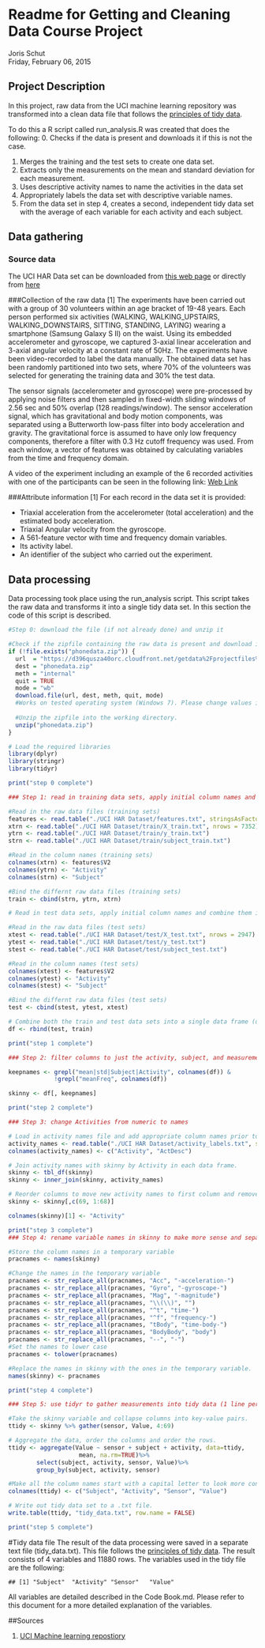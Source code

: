# Readme for Getting and Cleaning Data Course Project
Joris Schut  
Friday, February 06, 2015  

## Project Description
In this project, raw data from the UCI machine learning repository was transformed into a clean data file that follows the [principles of tidy data](http://vita.had.co.nz/papers/tidy-data.pdf).

To do this a R script called run_analysis.R was created that does the following:
 0. Checks if the data is present and downloads it if this is not the case.
 1. Merges the training and the test sets to create one data set.
 2. Extracts only the measurements on the mean and standard deviation for 
    each measurement. 
 3. Uses descriptive activity names to name the activities in the data set
 4. Appropriately labels the data set with descriptive variable names. 
 5. From the data set in step 4, creates a second, independent tidy data 
    set with the average of each variable for each activity and each subject.

## Data gathering
### Source data
The UCI HAR Data set can be downloaded from [this web page](http://archive.ics.uci.edu/ml/datasets/Human+Activity+Recognition+Using+Smartphones)
    or directly from [here](https://d396qusza40orc.cloudfront.net/getdata%2Fprojectfiles%2FUCI%20HAR%20Dataset.zip)

###Collection of the raw data [1]
The experiments have been carried out with a group of 30 volunteers within an age bracket of 19-48 years. Each person performed six activities (WALKING, WALKING_UPSTAIRS, WALKING_DOWNSTAIRS, SITTING, STANDING, LAYING) wearing a smartphone (Samsung Galaxy S II) on the waist. Using its embedded accelerometer and gyroscope, we captured 3-axial linear acceleration and 3-axial angular velocity at a constant rate of 50Hz. The experiments have been video-recorded to label the data manually. The obtained data set has been randomly partitioned into two sets, where 70% of the volunteers was selected for generating the training data and 30% the test data. 

The sensor signals (accelerometer and gyroscope) were pre-processed by applying noise filters and then sampled in fixed-width sliding windows of 2.56 sec and 50% overlap (128 readings/window). The sensor acceleration signal, which has gravitational and body motion components, was separated using a Butterworth low-pass filter into body acceleration and gravity. The gravitational force is assumed to have only low frequency components, therefore a filter with 0.3 Hz cutoff frequency was used. From each window, a vector of features was obtained by calculating variables from the time and frequency domain.

A video of the experiment including an example of the 6 recorded activities with one of the participants can be seen in the following link: [Web Link](https://www.youtube.com/watch?v=XOEN9W05_4A)

###Attribute information [1]
For each record in the data set it is provided: 
- Triaxial acceleration from the accelerometer (total acceleration) and the estimated body acceleration. 
- Triaxial Angular velocity from the gyroscope. 
- A 561-feature vector with time and frequency domain variables. 
- Its activity label. 
- An identifier of the subject who carried out the experiment.

## Data processing
Data processing took place using the run_analysis script. This script takes the raw data and transforms it into a single tidy data set. In this section the code of this script is described.


```r
#Step 0: download the file (if not already done) and unzip it

#Check if the zipfile containing the raw data is present and download it if this is not the case.
if (!file.exists("phonedata.zip")) {
  url  = "https://d396qusza40orc.cloudfront.net/getdata%2Fprojectfiles%2FUCI%20HAR%20Dataset.zip"
  dest = "phonedata.zip"
  meth = "internal"
  quit = TRUE
  mode = "wb"
  download.file(url, dest, meth, quit, mode)
  #Works on tested operating system (Windows 7). Please change values if needed.
  
  #Unzip the zipfile into the working directory.
  unzip("phonedata.zip")
} 

# Load the required libraries
library(dplyr)
library(stringr)
library(tidyr)

print("step 0 complete")

### Step 1: read in training data sets, apply initial column names and combine them into a combined variable

#Read in the raw data files (training sets)
features <- read.table("./UCI HAR Dataset/features.txt", stringsAsFactors = FALSE)
xtrn <- read.table("./UCI HAR Dataset/train/X_train.txt", nrows = 7352)
ytrn <- read.table("./UCI HAR Dataset/train/y_train.txt")
strn <- read.table("./UCI HAR Dataset/train/subject_train.txt")

#Read in the column names (training sets)
colnames(xtrn) <- features$V2
colnames(ytrn) <- "Activity"
colnames(strn) <- "Subject"

#Bind the differnt raw data files (training sets)
train <- cbind(strn, ytrn, xtrn)

# Read in test data sets, apply initial column names and combine them into a combined variable

#Read in the raw data files (test sets)
xtest <- read.table("./UCI HAR Dataset/test/X_test.txt", nrows = 2947)
ytest <- read.table("./UCI HAR Dataset/test/y_test.txt")
stest <- read.table("./UCI HAR Dataset/test/subject_test.txt")

#Read in the column names (test sets)
colnames(xtest) <- features$V2
colnames(ytest) <- "Activity"
colnames(stest) <- "Subject"

#Bind the differnt raw data files (test sets)
test <- cbind(stest, ytest, xtest)

# Combine both the train and test data sets into a single data frame (df)
df <- rbind(test, train)

print("step 1 complete")

### Step 2: filter columns to just the activity, subject, and measurement columns with mean and std (standard deviation) and call data frame skinny

keepnames <- grepl("mean|std|Subject|Activity", colnames(df)) & 
             !grepl("meanFreq", colnames(df))

skinny <- df[, keepnames]

print("step 2 complete")

### Step 3: change Activities from numeric to names 

# Load in activity names file and add appropriate column names prior to join.
activity_names <- read.table("./UCI HAR Dataset/activity_labels.txt", stringsAsFactors = FALSE)
colnames(activity_names) <- c("Activity", "ActDesc")

# Join activity names with skinny by Activity in each data frame.
skinny <- tbl_df(skinny)
skinny <- inner_join(skinny, activity_names)

# Reorder columns to move new activity names to first column and remove and rename description as activity
skinny <- skinny[,c(69, 1:68)]

colnames(skinny)[1] <- "Activity"

print("step 3 complete")
### Step 4: rename variable names in skinny to make more sense and separate by "-"

#Store the column names in a temporary variable
pracnames <- names(skinny)

#Change the names in the temporary variable
pracnames <- str_replace_all(pracnames, "Acc", "-acceleration-")
pracnames <- str_replace_all(pracnames, "Gyro", "-gyroscope-")
pracnames <- str_replace_all(pracnames, "Mag", "-magnitude")
pracnames <- str_replace_all(pracnames, "\\(\\)", "")
pracnames <- str_replace_all(pracnames, "^t", "time-")
pracnames <- str_replace_all(pracnames, "^f", "frequency-")
pracnames <- str_replace_all(pracnames, "tBody", "time-body-")
pracnames <- str_replace_all(pracnames, "BodyBody", "body")
pracnames <- str_replace_all(pracnames, "--", "-")
#Set the names to lower case
pracnames <- tolower(pracnames)

#Replace the names in skinny with the ones in the temporary variable.
names(skinny) <- pracnames

print("step 4 complete")

### Step 5: use tidyr to gather measurements into tidy data (1 line per observation)

#Take the skinny variable and collapse columns into key-value pairs.
ttidy <- skinny %>% gather(sensor, Value, 4:69)

# Aggregate the data, order the columns and order the rows.
ttidy <- aggregate(Value ~ sensor + subject + activity, data=ttidy,
                    mean, na.rm=TRUE)%>%
        select(subject, activity, sensor, Value)%>%
        group_by(subject, activity, sensor)

#Make all the column names start with a capital letter to look more consistent.
colnames(ttidy) <- c("Subject", "Activity", "Sensor", "Value")

# Write out tidy data set to a .txt file.
write.table(ttidy, "tidy_data.txt", row.name = FALSE)

print("step 5 complete")
```

#Tidy data file
The result of the data processing were saved in a separate text file (tidy_data.txt). This file follows the [principles of tidy data](http://vita.had.co.nz/papers/tidy-data.pdf). The result consists of 4 variables and 11880 rows. The variables used in the tidy file are the following:


```
## [1] "Subject"  "Activity" "Sensor"   "Value"
```

All variables are detailed described in the Code Book.md. Please refer to this document for a more detailed explanation of the variables.

##Sources
1. [UCI Machine learning repostiory](http://archive.ics.uci.edu/ml/datasets/Human+Activity+Recognition+Using+Smartphones)
